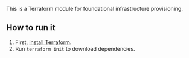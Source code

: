 This is a Terraform module for foundational infrastructure provisioning.

## How to run it

1. First, [install Terraform](https://developer.hashicorp.com/terraform/tutorials/aws-get-started/install-cli).
2. Run `terraform init` to download dependencies.